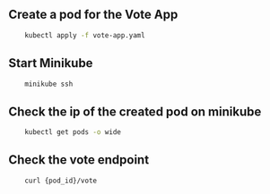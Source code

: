 ## Create a pod for the Vote App

```bash
    kubectl apply -f vote-app.yaml
```

## Start Minikube

```bash
    minikube ssh
```

## Check the ip of the created pod on minikube


```bash
    kubectl get pods -o wide
```

## Check the vote endpoint

```bash
    curl {pod_id}/vote
```
